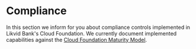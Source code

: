 # Compliance

In this section we inform for you about compliance controls implemented in Likvid Bank's Cloud Foundation.
We currently document implemented capabilities against the [Cloud Foundation Maturity Model](https://cloudfoundation.org).
